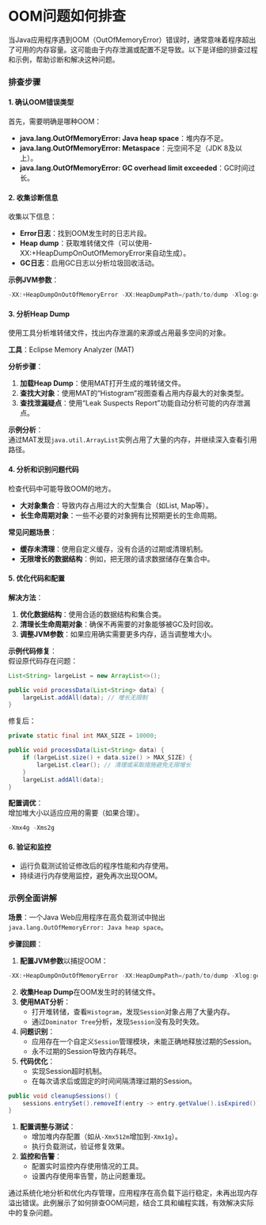 # OOM问题如何排查

当Java应用程序遇到OOM（OutOfMemoryError）错误时，通常意味着程序超出了可用的内存容量。这可能由于内存泄漏或配置不足导致。以下是详细的排查过程和示例，帮助诊断和解决这种问题。

### 排查步骤

#### 1. 确认OOM错误类型

首先，需要明确是哪种OOM：

+ **java.lang.OutOfMemoryError: Java heap space**：堆内存不足。
+ **java.lang.OutOfMemoryError: Metaspace**：元空间不足（JDK 8及以上）。
+ **java.lang.OutOfMemoryError: GC overhead limit exceeded**：GC时间过长。

#### 2. 收集诊断信息

收集以下信息：

+ **Error日志**：找到OOM发生时的日志片段。
+ **Heap dump**：获取堆转储文件（可以使用-XX:+HeapDumpOnOutOfMemoryError来自动生成）。
+ **GC日志**：启用GC日志以分析垃圾回收活动。

**示例JVM参数**：

```java
-XX:+HeapDumpOnOutOfMemoryError -XX:HeapDumpPath=/path/to/dump -Xlog:gc*:file=gc.log:time
```

#### 3. 分析Heap Dump

使用工具分析堆转储文件，找出内存泄漏的来源或占用最多空间的对象。

**工具**：Eclipse Memory Analyzer (MAT)

**分析步骤**：

1. **加载Heap Dump**：使用MAT打开生成的堆转储文件。
2. **查找大对象**：使用MAT的“Histogram”视图查看占用内存最大的对象类型。
3. **查找泄漏疑点**：使用“Leak Suspects Report”功能自动分析可能的内存泄漏点。

**示例分析**：  
通过MAT发现`java.util.ArrayList`实例占用了大量的内存，并继续深入查看引用路径。

#### 4. 分析和识别问题代码

检查代码中可能导致OOM的地方。

+ **大对象集合**：导致内存占用过大的大型集合（如List, Map等）。
+ **长生命周期对象**：一些不必要的对象拥有比预期更长的生命周期。

**常见问题场景**：

+ **缓存未清理**：使用自定义缓存，没有合适的过期或清理机制。
+ **无限增长的数据结构**：例如，把无限的请求数据储存在集合中。

#### 5. 优化代码和配置

**解决方法**：

1. **优化数据结构**：使用合适的数据结构和集合类。
2. **清理长生命周期对象**：确保不再需要的对象能够被GC及时回收。
3. **调整JVM参数**：如果应用确实需要更多内存，适当调整堆大小。

**示例代码修复**：  
假设原代码存在问题：

```java
List<String> largeList = new ArrayList<>();  

public void processData(List<String> data) {  
    largeList.addAll(data); // 增长无限制  
}
```

修复后：

```java
private static final int MAX_SIZE = 10000;  

public void processData(List<String> data) {  
    if (largeList.size() + data.size() > MAX_SIZE) {  
        largeList.clear(); // 清理或采取措施避免无限增长  
    }  
    largeList.addAll(data);  
}
```

**配置调优**：  
增加堆大小以适应应用的需要（如果合理）。

```java
-Xmx4g -Xms2g
```

#### 6. 验证和监控

+ 运行负载测试验证修改后的程序性能和内存使用。
+ 持续进行内存使用监控，避免再次出现OOM。

### 示例全面讲解

**场景**：一个Java Web应用程序在高负载测试中抛出`java.lang.OutOfMemoryError: Java heap space`。

**步骤回顾**：

1. **配置JVM参数**以捕捉OOM：

```java
-XX:+HeapDumpOnOutOfMemoryError -XX:HeapDumpPath=/path/to/dump -Xlog:gc*:file=gc.log:time
```

2. **收集Heap Dump**在OOM发生时的转储文件。
3. **使用MAT分析**：
    + 打开堆转储，查看`Histogram`，发现`Session`对象占用了大量内存。
    + 通过`Dominator Tree`分析，发现`Session`没有及时失效。
4. **问题识别**：
    + 应用存在一个自定义`Session`管理模块，未能正确地释放过期的Session。
    + 永不过期的Session导致内存耗尽。
5. **代码优化**：
    + 实现Session超时机制。
    + 在每次请求后或固定的时间间隔清理过期的Session。

```java
public void cleanupSessions() {  
    sessions.entrySet().removeIf(entry -> entry.getValue().isExpired());  
}
```

1. **配置调整与测试**：
    + 增加堆内存配置（如从`-Xmx512m`增加到`-Xmx1g`）。
    + 执行负载测试，验证修复效果。
2. **监控和告警**：
    + 配置实时监控内存使用情况的工具。
    + 设置内存使用率告警，防止问题重现。

通过系统化地分析和优化内存管理，应用程序在高负载下运行稳定，未再出现内存溢出错误。此例展示了如何排查OOM问题，结合工具和编程实践，有效解决实际中的复杂问题。
